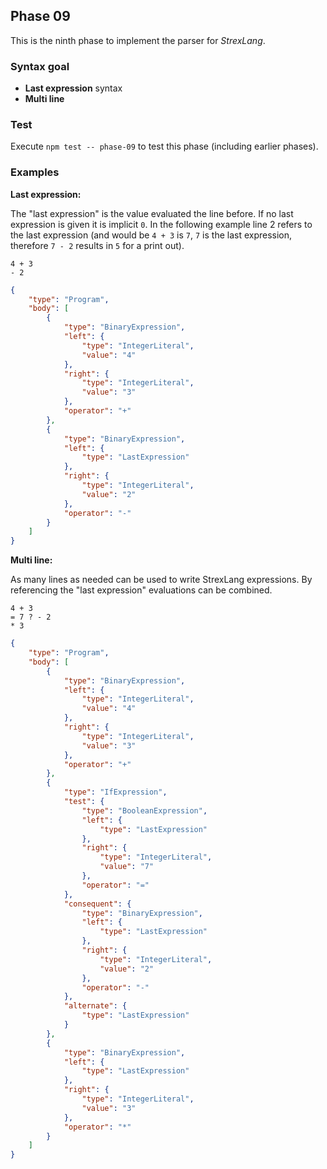 ## Phase 09

This is the ninth phase to implement the parser for _StrexLang_.

### Syntax goal

-   **Last expression** syntax
-   **Multi line**

### Test

Execute `npm test -- phase-09` to test this phase (including earlier phases).

### Examples

**Last expression:**

The "last expression" is the value evaluated the line before. If no last expression is given it is implicit `0`. In the following example line 2 refers to the last expression (and would be `4 + 3` is `7`, `7` is the last expression, therefore `7 - 2` results in `5` for a print out).

```strex
4 + 3
- 2
```

```json
{
    "type": "Program",
    "body": [
        {
            "type": "BinaryExpression",
            "left": {
                "type": "IntegerLiteral",
                "value": "4"
            },
            "right": {
                "type": "IntegerLiteral",
                "value": "3"
            },
            "operator": "+"
        },
        {
            "type": "BinaryExpression",
            "left": {
                "type": "LastExpression"
            },
            "right": {
                "type": "IntegerLiteral",
                "value": "2"
            },
            "operator": "-"
        }
    ]
}
```

**Multi line:**

As many lines as needed can be used to write StrexLang expressions. By referencing the "last expression" evaluations can be combined.

```strex
4 + 3
= 7 ? - 2
* 3
```

```json
{
    "type": "Program",
    "body": [
        {
            "type": "BinaryExpression",
            "left": {
                "type": "IntegerLiteral",
                "value": "4"
            },
            "right": {
                "type": "IntegerLiteral",
                "value": "3"
            },
            "operator": "+"
        },
        {
            "type": "IfExpression",
            "test": {
                "type": "BooleanExpression",
                "left": {
                    "type": "LastExpression"
                },
                "right": {
                    "type": "IntegerLiteral",
                    "value": "7"
                },
                "operator": "="
            },
            "consequent": {
                "type": "BinaryExpression",
                "left": {
                    "type": "LastExpression"
                },
                "right": {
                    "type": "IntegerLiteral",
                    "value": "2"
                },
                "operator": "-"
            },
            "alternate": {
                "type": "LastExpression"
            }
        },
        {
            "type": "BinaryExpression",
            "left": {
                "type": "LastExpression"
            },
            "right": {
                "type": "IntegerLiteral",
                "value": "3"
            },
            "operator": "*"
        }
    ]
}
```
